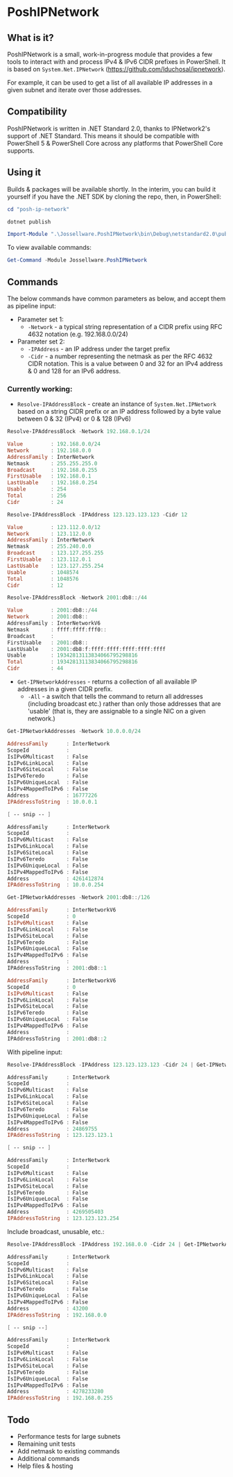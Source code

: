 # PoshIPNetwork
## What is it?

PoshIPNetwork is a small, work-in-progress module that provides a few tools to interact with and process IPv4 & IPv6 CIDR prefixes in PowerShell. It is based on `System.Net.IPNetwork` (https://github.com/lduchosal/ipnetwork).

For example, it can be used to get a list of all available IP addresses in a given subnet and iterate over those addresses.

## Compatibility
PoshIPNetwork is written in .NET Standard 2.0, thanks to IPNetwork2's support of .NET Standard. This means it should be compatible with PowerShell 5 & PowerShell Core across any platforms that PowerShell Core supports.

## Using it
Builds & packages will be available shortly. In the interim, you can build it yourself if you have the .NET SDK by cloning the repo, then, in PowerShell:

````powershell
cd "posh-ip-network"

dotnet publish

Import-Module ".\Jossellware.PoshIPNetwork\bin\Debug\netstandard2.0\publish\Jossellware.PoshIPNetwork.dll"
````

To view available commands:
````powershell
Get-Command -Module Jossellware.PoshIPNetwork
````

## Commands

The below commands have common parameters as below, and accept them as pipeline input:
  - Parameter set 1: 
    - `-Network` - a typical string representation of a CIDR prefix using RFC 4632 notation (e.g. 192.168.0.0/24)
  - Parameter set 2:
    - `-IPAddress` - an IP address under the target prefix
    - `-Cidr` - a number representing the netmask as per the RFC 4632 CIDR notation. This is a value between 0 and 32 for an IPv4 address & 0 and 128 for an IPv6 address.

### Currently working:
- `Resolve-IPAddressBlock` - create an instance of `System.Net.IPNetwork` based on a string CIDR prefix or an IP address followed by a byte value between 0 & 32 (IPv4) or 0 & 128 (IPv6)


````powershell
Resolve-IPAddressBlock -Network 192.168.0.1/24

Value         : 192.168.0.0/24
Network       : 192.168.0.0
AddressFamily : InterNetwork
Netmask       : 255.255.255.0
Broadcast     : 192.168.0.255
FirstUsable   : 192.168.0.1
LastUsable    : 192.168.0.254
Usable        : 254
Total         : 256
Cidr          : 24
````
````powershell
Resolve-IPAddressBlock -IPAddress 123.123.123.123 -Cidr 12

Value         : 123.112.0.0/12
Network       : 123.112.0.0
AddressFamily : InterNetwork
Netmask       : 255.240.0.0
Broadcast     : 123.127.255.255
FirstUsable   : 123.112.0.1
LastUsable    : 123.127.255.254
Usable        : 1048574
Total         : 1048576
Cidr          : 12
````

````powershell
Resolve-IPAddressBlock -Network 2001:db8::/44

Value         : 2001:db8::/44
Network       : 2001:db8::
AddressFamily : InterNetworkV6
Netmask       : ffff:ffff:fff0::
Broadcast     :
FirstUsable   : 2001:db8::
LastUsable    : 2001:db8:f:ffff:ffff:ffff:ffff:ffff
Usable        : 19342813113834066795298816
Total         : 19342813113834066795298816
Cidr          : 44
````

- `Get-IPNetworkAddresses` - returns a collection of all available IP addresses in a given CIDR prefix. 
  - `-All` - a switch that tells the command to return all addresses (including broadcast etc.) rather than only those addresses that are 'usable' (that is, they are assignable to a single NIC on a given network.)

````powershell
Get-IPNetworkAddresses -Network 10.0.0.0/24

AddressFamily      : InterNetwork
ScopeId            :
IsIPv6Multicast    : False
IsIPv6LinkLocal    : False
IsIPv6SiteLocal    : False
IsIPv6Teredo       : False
IsIPv6UniqueLocal  : False
IsIPv4MappedToIPv6 : False
Address            : 16777226
IPAddressToString  : 10.0.0.1

[ -- snip -- ]

AddressFamily      : InterNetwork
ScopeId            :
IsIPv6Multicast    : False
IsIPv6LinkLocal    : False
IsIPv6SiteLocal    : False
IsIPv6Teredo       : False
IsIPv6UniqueLocal  : False
IsIPv4MappedToIPv6 : False
Address            : 4261412874
IPAddressToString  : 10.0.0.254
````

````powershell
Get-IPNetworkAddresses -Network 2001:db8::/126

AddressFamily      : InterNetworkV6
ScopeId            : 0
IsIPv6Multicast    : False
IsIPv6LinkLocal    : False
IsIPv6SiteLocal    : False
IsIPv6Teredo       : False
IsIPv6UniqueLocal  : False
IsIPv4MappedToIPv6 : False
Address            :
IPAddressToString  : 2001:db8::1

AddressFamily      : InterNetworkV6
ScopeId            : 0
IsIPv6Multicast    : False
IsIPv6LinkLocal    : False
IsIPv6SiteLocal    : False
IsIPv6Teredo       : False
IsIPv6UniqueLocal  : False
IsIPv4MappedToIPv6 : False
Address            :
IPAddressToString  : 2001:db8::2
````

With pipeline input:
````powershell
Resolve-IPAddressBlock -IPAddress 123.123.123.123 -Cidr 24 | Get-IPNetworkAddresses

AddressFamily      : InterNetwork
ScopeId            :
IsIPv6Multicast    : False
IsIPv6LinkLocal    : False
IsIPv6SiteLocal    : False
IsIPv6Teredo       : False
IsIPv6UniqueLocal  : False
IsIPv4MappedToIPv6 : False
Address            : 24869755
IPAddressToString  : 123.123.123.1

[ -- snip -- ]

AddressFamily      : InterNetwork
ScopeId            :
IsIPv6Multicast    : False
IsIPv6LinkLocal    : False
IsIPv6SiteLocal    : False
IsIPv6Teredo       : False
IsIPv6UniqueLocal  : False
IsIPv4MappedToIPv6 : False
Address            : 4269505403
IPAddressToString  : 123.123.123.254
````

Include broadcast, unusable, etc.:
````powershell
Resolve-IPAddressBlock -IPAddress 192.168.0.0 -Cidr 24 | Get-IPNetworkAddresses -All

AddressFamily      : InterNetwork
ScopeId            :
IsIPv6Multicast    : False
IsIPv6LinkLocal    : False
IsIPv6SiteLocal    : False
IsIPv6Teredo       : False
IsIPv6UniqueLocal  : False
IsIPv4MappedToIPv6 : False
Address            : 43200
IPAddressToString  : 192.168.0.0

[ -- snip --]

AddressFamily      : InterNetwork
ScopeId            :
IsIPv6Multicast    : False
IsIPv6LinkLocal    : False
IsIPv6SiteLocal    : False
IsIPv6Teredo       : False
IsIPv6UniqueLocal  : False
IsIPv4MappedToIPv6 : False
Address            : 4278233280
IPAddressToString  : 192.168.0.255
````

## Todo
- Performance tests for large subnets
- Remaining unit tests
- Add netmask to existing commands
- Additional commands
- Help files & hosting